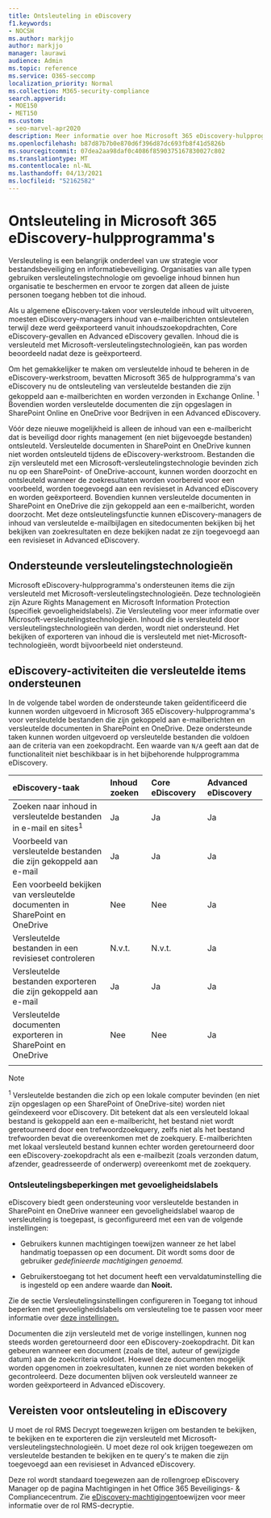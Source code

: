 ```yaml
---
title: Ontsleuteling in eDiscovery
f1.keywords:
- NOCSH
ms.author: markjjo
author: markjjo
manager: laurawi
audience: Admin
ms.topic: reference
ms.service: O365-seccomp
localization_priority: Normal
ms.collection: M365-security-compliance
search.appverid:
- MOE150
- MET150
ms.custom:
- seo-marvel-apr2020
description: Meer informatie over hoe Microsoft 365 eDiscovery-hulpprogramma's versleutelde documenten verwerken die zijn gekoppeld aan e-mailberichten en zijn opgeslagen in SharePoint Online en OneDrive voor Bedrijven.
ms.openlocfilehash: b87d87b7b0e870d6f396d87dc693fb8f41d5826b
ms.sourcegitcommit: 07dea2aa98daf0c4086f8590375167830027c802
ms.translationtype: MT
ms.contentlocale: nl-NL
ms.lasthandoff: 04/13/2021
ms.locfileid: "52162582"
---
```

# <a name="decryption-in-microsoft-365-ediscovery-tools"></a>Ontsleuteling in Microsoft 365 eDiscovery-hulpprogramma's

Versleuteling is een belangrijk onderdeel van uw strategie voor bestandsbeveiliging en informatiebeveiliging. Organisaties van alle typen gebruiken versleutelingstechnologie om gevoelige inhoud binnen hun organisatie te beschermen en ervoor te zorgen dat alleen de juiste personen toegang hebben tot die inhoud.

Als u algemene eDiscovery-taken voor versleutelde inhoud wilt uitvoeren, moesten eDiscovery-managers inhoud van e-mailberichten ontsleutelen terwijl deze werd geëxporteerd vanuit inhoudszoekopdrachten, Core eDiscovery-gevallen en Advanced eDiscovery gevallen. Inhoud die is versleuteld met Microsoft-versleutelingstechnologieën, kan pas worden beoordeeld nadat deze is geëxporteerd.

Om het gemakkelijker te maken om versleutelde inhoud te beheren in de eDiscovery-werkstroom, bevatten Microsoft 365 de hulpprogramma's van eDiscovery nu de ontsleuteling van versleutelde bestanden die zijn gekoppeld aan e-mailberichten en worden verzonden in Exchange Online. <sup>1</sup> Bovendien worden versleutelde documenten die zijn opgeslagen in SharePoint Online en OneDrive voor Bedrijven in een Advanced eDiscovery.

Vóór deze nieuwe mogelijkheid is alleen de inhoud van een e-mailbericht dat is beveiligd door rights management (en niet bijgevoegde bestanden) ontsleuteld. Versleutelde documenten in SharePoint en OneDrive kunnen niet worden ontsleuteld tijdens de eDiscovery-werkstroom. Bestanden die zijn versleuteld met een Microsoft-versleutelingstechnologie bevinden zich nu op een SharePoint- of OneDrive-account, kunnen worden doorzocht en ontsleuteld wanneer de zoekresultaten worden voorbereid voor een voorbeeld, worden toegevoegd aan een revisieset in Advanced eDiscovery en worden geëxporteerd. Bovendien kunnen versleutelde documenten in SharePoint en OneDrive die zijn gekoppeld aan een e-mailbericht, worden doorzocht. Met deze ontsleutelingsfunctie kunnen eDiscovery-managers de inhoud van versleutelde e-mailbijlagen en sitedocumenten bekijken bij het bekijken van zoekresultaten en deze bekijken nadat ze zijn toegevoegd aan een revisieset in Advanced eDiscovery.

## <a name="supported-encryption-technologies"></a>Ondersteunde versleutelingstechnologieën

Microsoft eDiscovery-hulpprogramma's ondersteunen items die zijn versleuteld met Microsoft-versleutelingstechnologieën. Deze technologieën zijn Azure Rights Management en Microsoft Information Protection (specifiek gevoeligheidslabels). Zie Versleuteling voor meer [](encryption.md)informatie over Microsoft-versleutelingstechnologieën. Inhoud die is versleuteld door versleutelingstechnologieën van derden, wordt niet ondersteund. Het bekijken of exporteren van inhoud die is versleuteld met niet-Microsoft-technologieën, wordt bijvoorbeeld niet ondersteund.

## <a name="ediscovery-activities-that-support-encrypted-items"></a>eDiscovery-activiteiten die versleutelde items ondersteunen

In de volgende tabel worden de ondersteunde taken geïdentificeerd die kunnen worden uitgevoerd in Microsoft 365 eDiscovery-hulpprogramma's voor versleutelde bestanden die zijn gekoppeld aan e-mailberichten en versleutelde documenten in SharePoint en OneDrive. Deze ondersteunde taken kunnen worden uitgevoerd op versleutelde bestanden die voldoen aan de criteria van een zoekopdracht. Een waarde van `N/A` geeft aan dat de functionaliteit niet beschikbaar is in het bijbehorende hulpprogramma eDiscovery.

|eDiscovery-taak  |Inhoud zoeken  |Core eDiscovery  |Advanced eDiscovery  |
|:---------|:---------|:---------|:---------|
|Zoeken naar inhoud in versleutelde bestanden in e-mail en sites<sup>1</sup>     |Ja      |Ja      |Ja      |
|Voorbeeld van versleutelde bestanden die zijn gekoppeld aan e-mail     |Ja      |Ja     |Ja       |
|Een voorbeeld bekijken van versleutelde documenten in SharePoint en OneDrive|Nee      |Nee    |Ja       |
|Versleutelde bestanden in een revisieset controleren    |N.v.t.      |N.v.t.        | Ja        |
|Versleutelde bestanden exporteren die zijn gekoppeld aan e-mail    |Ja       |Ja  |Ja    |
|Versleutelde documenten exporteren in SharePoint en OneDrive    |Nee       |Nee  |Ja    |
|||||

> [!NOTE]
> <sup>1</sup> Versleutelde bestanden die zich op een lokale computer bevinden (en niet zijn opgeslagen op een SharePoint of OneDrive-site) worden niet geïndexeerd voor eDiscovery. Dit betekent dat als een versleuteld lokaal bestand is gekoppeld aan een e-mailbericht, het bestand niet wordt geretourneerd door een trefwoordzoekquery, zelfs niet als het bestand trefwoorden bevat die overeenkomen met de zoekquery. E-mailberichten met lokaal versleuteld bestand kunnen echter worden geretourneerd door een eDiscovery-zoekopdracht als een e-mailbezit (zoals verzonden datum, afzender, geadresseerde of onderwerp) overeenkomt met de zoekquery.

### <a name="decryption-limitations-with-sensitivity-labels"></a>Ontsleutelingsbeperkingen met gevoeligheidslabels

eDiscovery biedt geen ondersteuning voor versleutelde bestanden in SharePoint en OneDrive wanneer een gevoeligheidslabel waarop de versleuteling is toegepast, is geconfigureerd met een van de volgende instellingen:

- Gebruikers kunnen machtigingen toewijzen wanneer ze het label handmatig toepassen op een document. Dit wordt soms door de gebruiker *gedefinieerde machtigingen genoemd.*

- Gebruikerstoegang tot het document heeft een vervaldatuminstelling die is ingesteld op een andere waarde dan **Nooit.**

Zie de sectie Versleutelingsinstellingen configureren in Toegang tot inhoud beperken met gevoeligheidslabels om versleuteling toe te passen voor meer informatie over [deze instellingen.](encryption-sensitivity-labels.md#configure-encryption-settings)

Documenten die zijn versleuteld met de vorige instellingen, kunnen nog steeds worden geretourneerd door een eDiscovery-zoekopdracht. Dit kan gebeuren wanneer een document (zoals de titel, auteur of gewijzigde datum) aan de zoekcriteria voldoet. Hoewel deze documenten mogelijk worden opgenomen in zoekresultaten, kunnen ze niet worden bekeken of gecontroleerd. Deze documenten blijven ook versleuteld wanneer ze worden geëxporteerd in Advanced eDiscovery.

## <a name="requirements-for-decryption-in-ediscovery"></a>Vereisten voor ontsleuteling in eDiscovery

U moet de rol RMS Decrypt toegewezen krijgen om bestanden te bekijken, te bekijken en te exporteren die zijn versleuteld met Microsoft-versleutelingstechnologieën. U moet deze rol ook krijgen toegewezen om versleutelde bestanden te bekijken en te query's te maken die zijn toegevoegd aan een revisieset in Advanced eDiscovery.

Deze rol wordt standaard toegewezen aan de rollengroep eDiscovery Manager op de pagina Machtigingen in het Office 365 Beveiligings- & Compliancecentrum.  Zie [eDiscovery-machtigingen](assign-ediscovery-permissions.md#rms-decrypt)toewijzen voor meer informatie over de rol RMS-decryptie.
